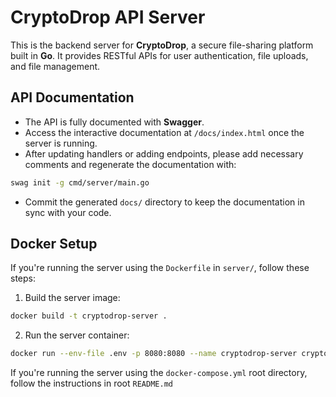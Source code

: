 # CryptoDrop API Server

This is the backend server for **CryptoDrop**, a secure file-sharing platform built in **Go**. It provides RESTful APIs for user authentication, file uploads, and file management.

## API Documentation

* The API is fully documented with **Swagger**.
* Access the interactive documentation at `/docs/index.html` once the server is running.
* After updating handlers or adding endpoints, please add necessary comments and regenerate the documentation with:

```bash
swag init -g cmd/server/main.go
```

* Commit the generated `docs/` directory to keep the documentation in sync with your code.

## Docker Setup

If you're running the server using the `Dockerfile` in `server/`, follow these steps:
1. Build the server image:
```bash
docker build -t cryptodrop-server .
```
2. Run the server container:
```bash
docker run --env-file .env -p 8080:8080 --name cryptodrop-server cryptodrop-server
```

If you're running the server using the `docker-compose.yml` root directory, follow the instructions in root `README.md`

